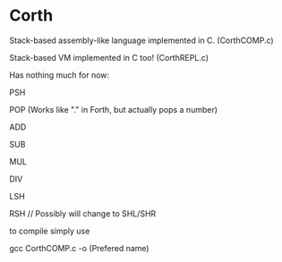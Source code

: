# Corth
Stack-based assembly-like language implemented in C. (CorthCOMP.c)

Stack-based VM implemented in C too! (CorthREPL.c)

Has nothing much for now:

PSH <number>

POP (Works like "." in Forth, but actually pops a number)

ADD

SUB

MUL

DIV

LSH

RSH // Possibly will change to SHL/SHR


to compile simply use 

gcc CorthCOMP.c -o (Prefered name)

